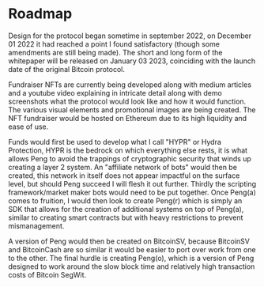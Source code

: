 # Roadmap
Design for the protocol began sometime in september 2022, on December 01 2022 it had reached a point I found satisfactory (though some amendments are still being made).
The short and long form of the whitepaper will be released on January 03 2023, coinciding with the launch date of the original Bitcoin protocol. 

Fundraiser NFTs are currently being developed along with medium articles and a youtube video explaining in intricate detail along with demo screenshots what the protocol
would look like and how it would function. 
The various visual elements and promotional images are being created. 
The NFT fundraiser would be hosted on Ethereum due to its high liquidity and ease of use. 

Funds would first be used to develop what I call "HYPR" or Hydra Protection, HYPR is the bedrock on which everything else rests, it is what allows Peng to avoid the
trappings of cryptographic security that winds up creating a layer 2 system. 
An "affiliate network of bots" would then be created, this network in itself does not appear impactful on the surface level, but should Peng succeed I will flesh it out 
further. 
Thirdly the scripting framework/market maker bots would need to be put together. 
Once Peng(a) comes to fruition, I would then look to create Peng(r) which is simply an SDK that allows for the creation of additional systems on top of Peng(a), similar
to creating smart contracts but with heavy restrictions to prevent mismanagement. 

A version of Peng would then be created on BitcoinSV, because BitcoinSV and BitcoinCash are so similar it would be easier to port over work from one to the other. 
The final hurdle is creating Peng(o), which is a version of Peng designed to work around the slow block time and relatively high transaction costs of Bitcoin SegWit. 
